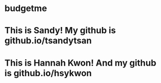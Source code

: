 # budgetme

# This is Sandy! My github is github.io/tsandytsan
# This is Hannah Kwon! And my github is github.io/hsykwon
